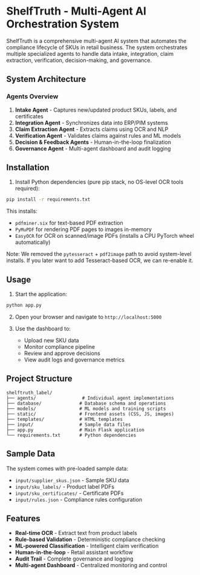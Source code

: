 # ShelfTruth - Multi-Agent AI Orchestration System

ShelfTruth is a comprehensive multi-agent AI system that automates the compliance lifecycle of SKUs in retail business. The system orchestrates multiple specialized agents to handle data intake, integration, claim extraction, verification, decision-making, and governance.

## System Architecture

### Agents Overview

1. **Intake Agent** - Captures new/updated product SKUs, labels, and certificates
2. **Integration Agent** - Synchronizes data into ERP/PIM systems
3. **Claim Extraction Agent** - Extracts claims using OCR and NLP
4. **Verification Agent** - Validates claims against rules and ML models
5. **Decision & Feedback Agents** - Human-in-the-loop finalization
6. **Governance Agent** - Multi-agent dashboard and audit logging

## Installation

1. Install Python dependencies (pure pip stack, no OS-level OCR tools required):
```bash
pip install -r requirements.txt
```

This installs:
- `pdfminer.six` for text-based PDF extraction
- `PyMuPDF` for rendering PDF pages to images in-memory
- `EasyOCR` for OCR on scanned/image PDFs (installs a CPU PyTorch wheel automatically)

Note: We removed the `pytesseract` + `pdf2image` path to avoid system-level installs. If you later want to add Tesseract-based OCR, we can re-enable it.

## Usage

1. Start the application:
```bash
python app.py
```

2. Open your browser and navigate to `http://localhost:5000`

3. Use the dashboard to:
   - Upload new SKU data
   - Monitor compliance pipeline
   - Review and approve decisions
   - View audit logs and governance metrics

## Project Structure

```
shelftruth_label/
├── agents/                 # Individual agent implementations
├── database/              # Database schema and operations
├── models/                # ML models and training scripts
├── static/                # Frontend assets (CSS, JS, images)
├── templates/             # HTML templates
├── input/                 # Sample data files
├── app.py                 # Main Flask application
└── requirements.txt       # Python dependencies
```

## Sample Data

The system comes with pre-loaded sample data:
- `input/supplier_skus.json` - Sample SKU data
- `input/sku_labels/` - Product label PDFs
- `input/sku_certificates/` - Certificate PDFs
- `input/rules.json` - Compliance rules configuration

## Features

- **Real-time OCR** - Extract text from product labels
- **Rule-based Validation** - Deterministic compliance checking
- **ML-powered Classification** - Intelligent claim verification
- **Human-in-the-loop** - Retail assistant workflow
- **Audit Trail** - Complete governance and logging
- **Multi-agent Dashboard** - Centralized monitoring and control
